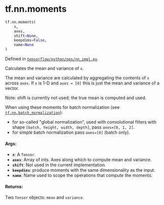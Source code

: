 <div itemscope itemtype="http://developers.google.com/ReferenceObject">
<meta itemprop="name" content="tf.nn.moments" />
<meta itemprop="path" content="Stable" />
</div>

# tf.nn.moments

``` python
tf.nn.moments(
    x,
    axes,
    shift=None,
    keepdims=False,
    name=None
)
```



Defined in [`tensorflow/python/ops/nn_impl.py`](/code/stable/tensorflow/python/ops/nn_impl.py).

Calculates the mean and variance of `x`.

The mean and variance are calculated by aggregating the contents of `x`
across `axes`.  If `x` is 1-D and `axes = [0]` this is just the mean
and variance of a vector.

Note: shift is currently not used; the true mean is computed and used.

When using these moments for batch normalization (see
<a href="../../tf/nn/batch_normalization.md"><code>tf.nn.batch_normalization</code></a>):

 * for so-called "global normalization", used with convolutional filters with
   shape `[batch, height, width, depth]`, pass `axes=[0, 1, 2]`.
 * for simple batch normalization pass `axes=[0]` (batch only).

#### Args:

* <b>`x`</b>: A `Tensor`.
* <b>`axes`</b>: Array of ints.  Axes along which to compute mean and
    variance.
* <b>`shift`</b>: Not used in the current implementation.
* <b>`keepdims`</b>: produce moments with the same dimensionality as the input.
* <b>`name`</b>: Name used to scope the operations that compute the moments.


#### Returns:

Two `Tensor` objects: `mean` and `variance`.